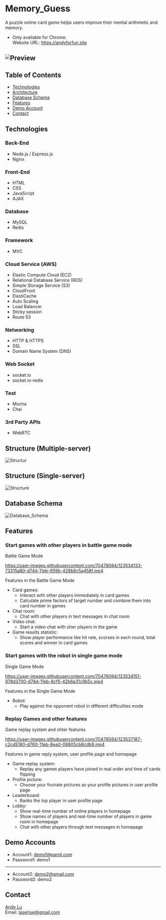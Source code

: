 # Memory_Guess

A puzzle online card game helps users improve their mental arithmetic and memory.
* Only available for Chrome.  
Website URL: https://andyforfun.site

![Preview](https://memoryguessforreadme.s3.ap-northeast-1.amazonaws.com/preview.png)
---

## Table of Contents
* [Technologies](#Technologies)
* [Architecture](#Architecture)
* [Database Schema](#Database-Schema)
* [Features](#Features)
* [Demo Account](#Demo-Account)
* [Contact](#Contact)

## Technologies
### Back-End
* Node.js / Express.js
* Nginx
### Front-End
* HTML
* CSS
* JavaScript
* AJAX
### Database
* MySQL
* Redis
### Framework
* MVC
### Cloud Service (AWS)
* Elastic Compute Cloud (EC2)
* Relational Database Service (RDS)
* Simple Storage Service (S3)
* CloudFront
* ElastiCache
* Auto Scaling
* Load Balancer
* Sticky session
* Route 53
### Networking
* HTTP & HTTPS
* SSL
* Domain Name System (DNS)
### Web Socket
* socket.io
* socket.io-redis
### Test
* Mocha
* Chai
### 3rd Party APIs
* WebRTC

## Structure (Multiple-server)
![Structur](https://user-images.githubusercontent.com/70478084/123537000-f360bb80-d75f-11eb-947e-1221790f18be.jpeg)


## Structure (Single-server)
![Structure](https://user-images.githubusercontent.com/70478084/123537049-30c54900-d760-11eb-9636-6d1c323f2f4a.jpeg)


## Database Schema
![Database_Schema](https://user-images.githubusercontent.com/70478084/123537080-4cc8ea80-d760-11eb-8b46-0813e8ca6de6.png)


## Features
### Start games with other players in battle game mode
Battle Game Mode

https://user-images.githubusercontent.com/70478084/123534133-73315a80-d74d-11eb-959b-428b8c5a458f.mp4

Features in the Battle Game Mode
  * Card games:
    * Interact with other players immediately in card games
    * Calculate prime factors of target number and combine them into card number in games
  * Chat room:
    * Chat with other players in text messages in chat room
  * Video chat:
    * Start a video chat with oher players in the game 
  * Game results statistic:
    * Show player performance like hit rate, scorses in each round, total scores and winner in card games

### Start games with the robot in single game mode
Single Game Mode

https://user-images.githubusercontent.com/70478084/123534151-978d3700-d74d-11eb-8cf5-42b6a31c9b5c.mp4

Features in the Single Game Mode
  * Robot:
    * Play against the opponent robot in different difficulties mode 

### Replay Games and other features
Game replay system and ohter features

https://user-images.githubusercontent.com/70478084/123537187-c2cd5180-d760-11eb-8ea0-08805cb8cdb9.mp4

Features in game reply system, user profile page and homepage
  * Game replay system:
    * Replay any games players have joined in real order and time of cards flipping
  * Profile picture:
    * Choose your fovirate pictures as your profile pictures in user profile page
  * Leaderboard:
    * Ranks the top player in user profile page
  * Lobby:
    * Show real-time number of online players in homepage
    * Show names of players and real-time number of players in game room in homepage
    * Chat with other players through text messages in homepage

## Demo Accounts
* Account1: demo1@eamil.com
* Password1: demo1
----
* Account2: demo2@gmail.com
* Password2: demo2

## Contact
<a href="https://github.com/twandylue" target="_blank">Andy Lu</a>  
Email: laserlue@gmail.com